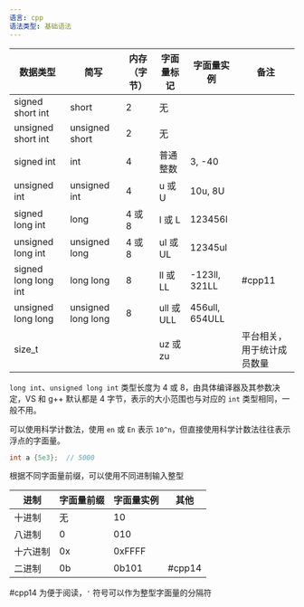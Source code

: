 ```yaml
---
语言: cpp
语法类型: 基础语法
---
```


| 数据类型                 | 简写                 | 内存（字节） | 字面量标记     | 字面量实例          | 备注            |
| -------------------- | ------------------ | ------ | --------- | -------------- | ------------- |
| signed short int     | short              | 2      | 无         |                |               |
| unsigned short int   | unsigned short     | 2      | 无         |                |               |
| signed int           | int                | 4      | 普通整数      | 3, -40         |               |
| unsigned int         | unsigned int       | 4      | u 或 U     | 10u, 8U        |               |
| signed long int      | long               | 4 或 8  | l 或 L     | 123456l        |               |
| unsigned long int    | unsigned long      | 4 或 8  | ul 或 UL   | 12345ul        |               |
| signed long long int | long long          | 8      | ll 或 LL   | -123ll, 321LL  | #cpp11        |
| unsigned long long   | unsigned long long | 8      | ull 或 ULL | 456ull, 654ULL |               |
| size_t               |                    |        | uz 或 zu   |                | 平台相关，用于统计成员数量 |

`long int`、`unsigned long int` 类型长度为 4 或 8，由具体编译器及其参数决定，VS 和 g++ 默认都是 4 字节，表示的大小范围也与对应的 `int` 类型相同，一般不用。

可以使用科学计数法，使用 `en` 或 `En` 表示 `10^n`，但直接使用科学计数法往往表示浮点的字面量。

```cpp
int a {5e3};  // 5000
```

根据不同字面量前缀，可以使用不同进制输入整型

| 进制   | 字面量前缀 | 字面量实例  | 其他     |
| ---- | ----- | ------ | ------ |
| 十进制  | 无     | 10     |        |
| 八进制  | 0     | 010    |        |
| 十六进制 | 0x    | 0xFFFF |        |
| 二进制  | 0b    | 0b101  | #cpp14 |

#cpp14 为便于阅读，`'` 符号可以作为整型字面量的分隔符